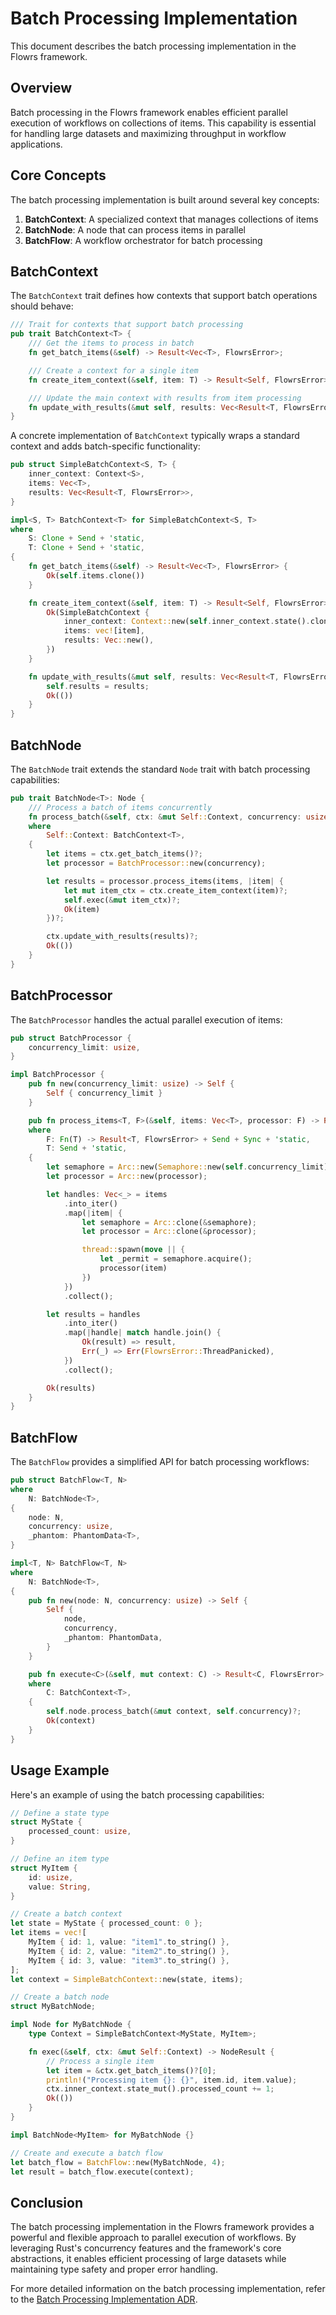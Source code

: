 # Batch Processing Implementation

This document describes the batch processing implementation in the Flowrs framework.

## Overview

Batch processing in the Flowrs framework enables efficient parallel execution of workflows on collections of items. This capability is essential for handling large datasets and maximizing throughput in workflow applications.

## Core Concepts

The batch processing implementation is built around several key concepts:

1. **BatchContext**: A specialized context that manages collections of items
2. **BatchNode**: A node that can process items in parallel
3. **BatchFlow**: A workflow orchestrator for batch processing

## BatchContext

The `BatchContext` trait defines how contexts that support batch operations should behave:

```rust
/// Trait for contexts that support batch processing
pub trait BatchContext<T> {
    /// Get the items to process in batch
    fn get_batch_items(&self) -> Result<Vec<T>, FlowrsError>;

    /// Create a context for a single item
    fn create_item_context(&self, item: T) -> Result<Self, FlowrsError> where Self: Sized;

    /// Update the main context with results from item processing
    fn update_with_results(&mut self, results: Vec<Result<T, FlowrsError>>) -> Result<(), FlowrsError>;
}
```

A concrete implementation of `BatchContext` typically wraps a standard context and adds batch-specific functionality:

```rust
pub struct SimpleBatchContext<S, T> {
    inner_context: Context<S>,
    items: Vec<T>,
    results: Vec<Result<T, FlowrsError>>,
}

impl<S, T> BatchContext<T> for SimpleBatchContext<S, T>
where
    S: Clone + Send + 'static,
    T: Clone + Send + 'static,
{
    fn get_batch_items(&self) -> Result<Vec<T>, FlowrsError> {
        Ok(self.items.clone())
    }

    fn create_item_context(&self, item: T) -> Result<Self, FlowrsError> {
        Ok(SimpleBatchContext {
            inner_context: Context::new(self.inner_context.state().clone()),
            items: vec![item],
            results: Vec::new(),
        })
    }

    fn update_with_results(&mut self, results: Vec<Result<T, FlowrsError>>) -> Result<(), FlowrsError> {
        self.results = results;
        Ok(())
    }
}
```

## BatchNode

The `BatchNode` trait extends the standard `Node` trait with batch processing capabilities:

```rust
pub trait BatchNode<T>: Node {
    /// Process a batch of items concurrently
    fn process_batch(&self, ctx: &mut Self::Context, concurrency: usize) -> Result<(), FlowrsError>
    where
        Self::Context: BatchContext<T>,
    {
        let items = ctx.get_batch_items()?;
        let processor = BatchProcessor::new(concurrency);

        let results = processor.process_items(items, |item| {
            let mut item_ctx = ctx.create_item_context(item)?;
            self.exec(&mut item_ctx)?;
            Ok(item)
        })?;

        ctx.update_with_results(results)?;
        Ok(())
    }
}
```

## BatchProcessor

The `BatchProcessor` handles the actual parallel execution of items:

```rust
pub struct BatchProcessor {
    concurrency_limit: usize,
}

impl BatchProcessor {
    pub fn new(concurrency_limit: usize) -> Self {
        Self { concurrency_limit }
    }

    pub fn process_items<T, F>(&self, items: Vec<T>, processor: F) -> Result<Vec<Result<T, FlowrsError>>, FlowrsError>
    where
        F: Fn(T) -> Result<T, FlowrsError> + Send + Sync + 'static,
        T: Send + 'static,
    {
        let semaphore = Arc::new(Semaphore::new(self.concurrency_limit));
        let processor = Arc::new(processor);

        let handles: Vec<_> = items
            .into_iter()
            .map(|item| {
                let semaphore = Arc::clone(&semaphore);
                let processor = Arc::clone(&processor);

                thread::spawn(move || {
                    let _permit = semaphore.acquire();
                    processor(item)
                })
            })
            .collect();

        let results = handles
            .into_iter()
            .map(|handle| match handle.join() {
                Ok(result) => result,
                Err(_) => Err(FlowrsError::ThreadPanicked),
            })
            .collect();

        Ok(results)
    }
}
```

## BatchFlow

The `BatchFlow` provides a simplified API for batch processing workflows:

```rust
pub struct BatchFlow<T, N>
where
    N: BatchNode<T>,
{
    node: N,
    concurrency: usize,
    _phantom: PhantomData<T>,
}

impl<T, N> BatchFlow<T, N>
where
    N: BatchNode<T>,
{
    pub fn new(node: N, concurrency: usize) -> Self {
        Self {
            node,
            concurrency,
            _phantom: PhantomData,
        }
    }

    pub fn execute<C>(&self, mut context: C) -> Result<C, FlowrsError>
    where
        C: BatchContext<T>,
    {
        self.node.process_batch(&mut context, self.concurrency)?;
        Ok(context)
    }
}
```

## Usage Example

Here's an example of using the batch processing capabilities:

```rust
// Define a state type
struct MyState {
    processed_count: usize,
}

// Define an item type
struct MyItem {
    id: usize,
    value: String,
}

// Create a batch context
let state = MyState { processed_count: 0 };
let items = vec![
    MyItem { id: 1, value: "item1".to_string() },
    MyItem { id: 2, value: "item2".to_string() },
    MyItem { id: 3, value: "item3".to_string() },
];
let context = SimpleBatchContext::new(state, items);

// Create a batch node
struct MyBatchNode;

impl Node for MyBatchNode {
    type Context = SimpleBatchContext<MyState, MyItem>;

    fn exec(&self, ctx: &mut Self::Context) -> NodeResult {
        // Process a single item
        let item = &ctx.get_batch_items()?[0];
        println!("Processing item {}: {}", item.id, item.value);
        ctx.inner_context.state_mut().processed_count += 1;
        Ok(())
    }
}

impl BatchNode<MyItem> for MyBatchNode {}

// Create and execute a batch flow
let batch_flow = BatchFlow::new(MyBatchNode, 4);
let result = batch_flow.execute(context);
```

## Conclusion

The batch processing implementation in the Flowrs framework provides a powerful and flexible approach to parallel execution of workflows. By leveraging Rust's concurrency features and the framework's core abstractions, it enables efficient processing of large datasets while maintaining type safety and proper error handling.

For more detailed information on the batch processing implementation, refer to the [Batch Processing Implementation ADR](../adrs/0007-batch-processing-implementation.md).
